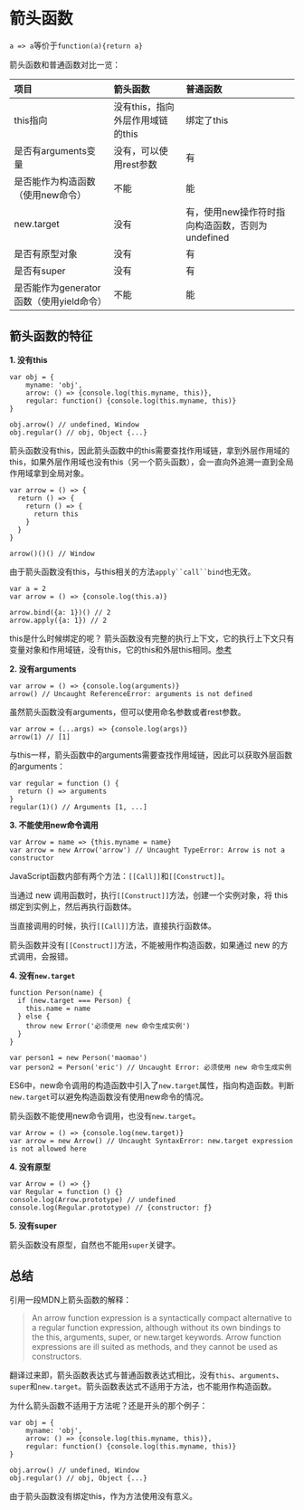# 箭头函数

`a => a`等价于`function(a){return a}`

箭头函数和普通函数对比一览：

| **项目** | **箭头函数** | **普通函数** |
| :--- | :--- | :--- |
| this指向 | 没有this，指向外层作用域链的this | 绑定了this |
| 是否有arguments变量 | 没有，可以使用rest参数 | 有 |
| 是否能作为构造函数（使用new命令） | 不能 | 能 |
| new.target | 没有 | 有，使用new操作符时指向构造函数，否则为undefined |
| 是否有原型对象 | 没有 | 有 |
| 是否有super | 没有 | 有 |
| 是否能作为generator函数（使用yield命令） | 不能 | 能 |

## 箭头函数的特征

**1. 没有this**

    var obj = {
	    myname: 'obj',
	    arrow: () => {console.log(this.myname, this)},
	    regular: function() {console.log(this.myname, this)} 
    }

    obj.arrow() // undefined, Window
    obj.regular() // obj, Object {...}

箭头函数没有this，因此箭头函数中的this需要查找作用域链，拿到外层作用域的this，如果外层作用域也没有this（另一个箭头函数），会一直向外追溯一直到全局作用域拿到全局对象。

    var arrow = () => {
      return () => {
        return () => {
          return this
        }
      }
    }

    arrow()()() // Window

由于箭头函数没有this，与this相关的方法`apply``call``bind`也无效。

    var a = 2
    var arrow = () => {console.log(this.a)}

    arrow.bind({a: 1})() // 2
    arrow.apply({a: 1}) // 2

this是什么时候绑定的呢？
箭头函数没有完整的执行上下文，它的执行上下文只有变量对象和作用域链，没有this，它的this和外层this相同。[参考](../JavaScript基础/JavaScript闭包.md)


**2. 没有arguments**

    var arrow = () => {console.log(arguments)}
    arrow() // Uncaught ReferenceError: arguments is not defined
    
虽然箭头函数没有arguments，但可以使用命名参数或者rest参数。
    
    var arrow = (...args) => {console.log(args)}
    arrow(1) // [1]

与this一样，箭头函数中的arguments需要查找作用域链，因此可以获取外层函数的arguments：

    var regular = function () {
      return () => arguments
    }
    regular(1)() // Arguments [1, ...]

**3. 不能使用new命令调用**

    var Arrow = name => {this.myname = name}
    var arrow = new Arrow('arrow') // Uncaught TypeError: Arrow is not a constructor

JavaScript函数内部有两个方法：`[[Call]]`和`[[Construct]]`。

当通过 new 调用函数时，执行`[[Construct]]`方法，创建一个实例对象，将 this 绑定到实例上，然后再执行函数体。

当直接调用的时候，执行`[[Call]]`方法，直接执行函数体。

箭头函数并没有`[[Construct]]`方法，不能被用作构造函数，如果通过 new 的方式调用，会报错。

**4. 没有`new.target`**

    function Person(name) {
      if (new.target === Person) {
        this.name = name
      } else {
        throw new Error('必须使用 new 命令生成实例')
      }
    }

    var person1 = new Person('maomao')
    var person2 = Person('eric') // Uncaught Error: 必须使用 new 命令生成实例

ES6中，new命令调用的构造函数中引入了`new.target`属性，指向构造函数。判断`new.target`可以避免构造函数没有使用new命令的情况。

箭头函数不能使用new命令调用，也没有`new.target`。

    var Arrow = () => {console.log(new.target)}
    var arrow = new Arrow() // Uncaught SyntaxError: new.target expression is not allowed here

**4. 没有原型**

    var Arrow = () => {}
    var Regular = function () {}
    console.log(Arrow.prototype) // undefined
    console.log(Regular.prototype) // {constructor: ƒ}
    
**5. 没有super**

箭头函数没有原型，自然也不能用`super`关键字。

## 总结

引用一段MDN上箭头函数的解释：

> An arrow function expression is a syntactically compact alternative to a regular function expression, although without its own bindings to the this, arguments, super, or new.target keywords. Arrow function expressions are ill suited as methods, and they cannot be used as constructors.

翻译过来即，箭头函数表达式与普通函数表达式相比，没有`this`、`arguments`、`super`和`new.target`。箭头函数表达式不适用于方法，也不能用作构造函数。

为什么箭头函数不适用于方法呢？还是开头的那个例子：

    var obj = {
	    myname: 'obj',
	    arrow: () => {console.log(this.myname, this)},
	    regular: function() {console.log(this.myname, this)} 
    }

    obj.arrow() // undefined, Window
    obj.regular() // obj, Object {...}

由于箭头函数没有绑定this，作为方法使用没有意义。
